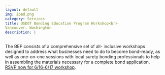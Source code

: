 ```yaml
---
layout: default
img: ipad.png
category: Services
title: USDOT Bonding Education Program Workshop<br>
Vancouver, Washington
description: |
---
```

The BEP consists of a comprehensive set of all- inclusive workshops designed to address what businesses need to do to become bond-ready, as well as one-on-one sessions with local surety bonding professionals to help in assembling the materials necessary for a complete bond application. [RSVP now for 6/16-6/17 workshop](http://www.eventbrite.com/e/usdot-bonding-education-program-workshop-vancouver-washington-tickets-16678705457).
